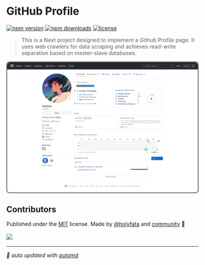 # GitHub Profile

<!-- automd:badges github="holyfata/gh-profile" license licenseBranch="master" -->

[![npm version](https://img.shields.io/npm/v/@holyfata/gh-profile)](https://npmjs.com/package/@holyfata/gh-profile)
[![npm downloads](https://img.shields.io/npm/dm/@holyfata/gh-profile)](https://npm.chart.dev/@holyfata/gh-profile)
[![license](https://img.shields.io/github/license/holyfata/gh-profile)](https://github.com/holyfata/gh-profile/blob/master/LICENSE)

<!-- /automd -->

> This is a Next project designed to implement a Github Profile page. It uses web crawlers for data scraping and achieves read-write separation based on master-slave databases.

<p align="center" style="border: 2px solid #666; border-radius: 8px;">
  <img src="./images/preview.png" alt="Preview" style="border-radius: 8px; max-width: 100%;" />
</p>

## Contributors

<!-- automd:contributors github="holyfata/gh-profile" author="holyfata" license="MIT" -->

Published under the [MIT](https://github.com/holyfata/gh-profile/blob/main/LICENSE) license.
Made by [@holyfata](https://github.com/holyfata) and [community](https://github.com/holyfata/gh-profile/graphs/contributors) 💛
<br><br>
<a href="https://github.com/holyfata/gh-profile/graphs/contributors">
<img src="https://contrib.rocks/image?repo=holyfata/gh-profile" />
</a>

<!-- /automd -->

<!-- automd:with-automd -->

---

_🤖 auto updated with [automd](https://automd.unjs.io)_

<!-- /automd -->
